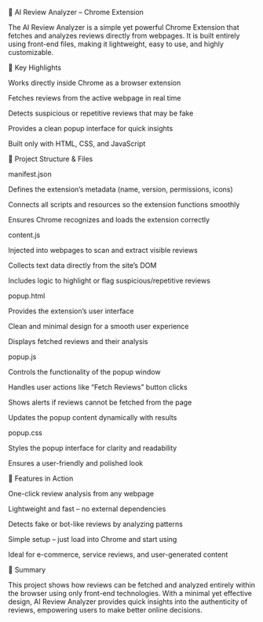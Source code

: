 📌 AI Review Analyzer – Chrome Extension

The AI Review Analyzer is a simple yet powerful Chrome Extension that fetches and analyzes reviews directly from webpages. It is built entirely using front-end files, making it lightweight, easy to use, and highly customizable.

🔑 Key Highlights

Works directly inside Chrome as a browser extension

Fetches reviews from the active webpage in real time

Detects suspicious or repetitive reviews that may be fake

Provides a clean popup interface for quick insights

Built only with HTML, CSS, and JavaScript

📂 Project Structure & Files

manifest.json

Defines the extension’s metadata (name, version, permissions, icons)

Connects all scripts and resources so the extension functions smoothly

Ensures Chrome recognizes and loads the extension correctly

content.js

Injected into webpages to scan and extract visible reviews

Collects text data directly from the site’s DOM

Includes logic to highlight or flag suspicious/repetitive reviews

popup.html

Provides the extension’s user interface

Clean and minimal design for a smooth user experience

Displays fetched reviews and their analysis

popup.js

Controls the functionality of the popup window

Handles user actions like “Fetch Reviews” button clicks

Shows alerts if reviews cannot be fetched from the page

Updates the popup content dynamically with results

popup.css

Styles the popup interface for clarity and readability

Ensures a user-friendly and polished look

🚀 Features in Action

One-click review analysis from any webpage

Lightweight and fast – no external dependencies

Detects fake or bot-like reviews by analyzing patterns

Simple setup – just load into Chrome and start using

Ideal for e-commerce, service reviews, and user-generated content

🎯 Summary

This project shows how reviews can be fetched and analyzed entirely within the browser using only front-end technologies. With a minimal yet effective design, AI Review Analyzer provides quick insights into the authenticity of reviews, empowering users to make better online decisions.
